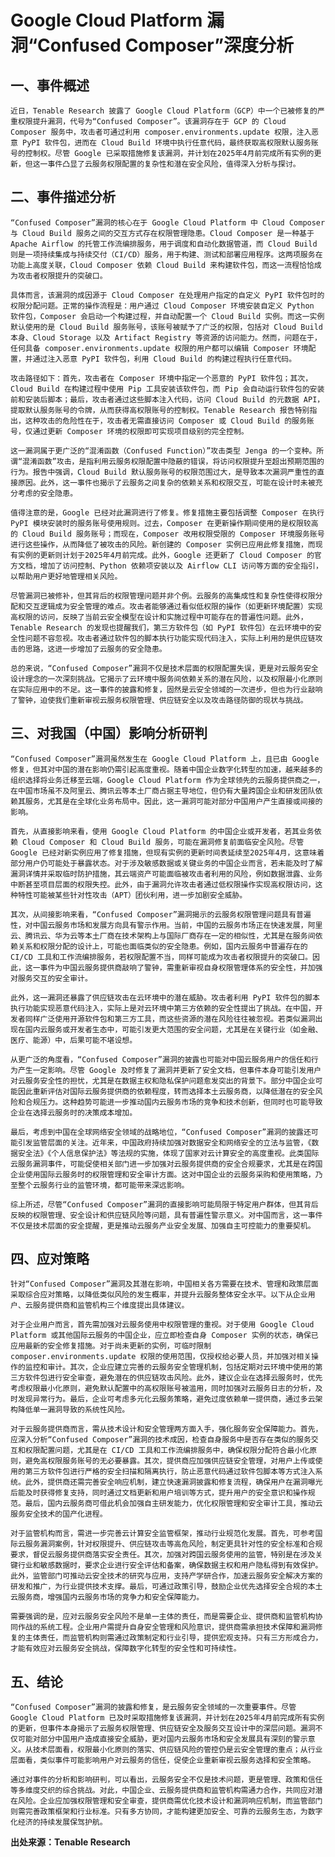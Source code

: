 # Google Cloud Platform 漏洞“Confused Composer”深度分析

## 一、事件概述

    近日，Tenable Research 披露了 Google Cloud Platform（GCP）中一个已被修复的严重权限提升漏洞，代号为“Confused Composer”。该漏洞存在于 GCP 的 Cloud Composer 服务中，攻击者可通过利用 composer.environments.update 权限，注入恶意 PyPI 软件包，进而在 Cloud Build 环境中执行任意代码，最终获取高权限默认服务账号的控制权。尽管 Google 已采取措施修复该漏洞，并计划在2025年4月前完成所有实例的更新，但这一事件凸显了云服务权限配置的复杂性和潜在安全风险，值得深入分析与探讨。

## 二、事件描述分析

    “Confused Composer”漏洞的核心在于 Google Cloud Platform 中 Cloud Composer 与 Cloud Build 服务之间的交互方式存在权限管理隐患。Cloud Composer 是一种基于 Apache Airflow 的托管工作流编排服务，用于调度和自动化数据管道，而 Cloud Build 则是一项持续集成与持续交付（CI/CD）服务，用于构建、测试和部署应用程序。这两项服务在功能上高度关联，Cloud Composer 依赖 Cloud Build 来构建软件包，而这一流程恰恰成为攻击者权限提升的突破口。

    具体而言，该漏洞的成因源于 Cloud Composer 在处理用户指定的自定义 PyPI 软件包时的权限分配问题。正常的操作流程是：用户通过 Cloud Composer 环境安装自定义 Python 软件包，Composer 会启动一个构建过程，并自动配置一个 Cloud Build 实例。而这一实例默认使用的是 Cloud Build 服务账号，该账号被赋予了广泛的权限，包括对 Cloud Build 本身、Cloud Storage 以及 Artifact Registry 等资源的访问能力。然而，问题在于，任何具备 composer.environments.update 权限的用户都可以编辑 Composer 环境配置，并通过注入恶意 PyPI 软件包，利用 Cloud Build 的构建过程执行任意代码。

    攻击路径如下：首先，攻击者在 Composer 环境中指定一个恶意的 PyPI 软件包；其次，Cloud Build 在构建过程中使用 Pip 工具安装该软件包，而 Pip 会自动运行软件包的安装前和安装后脚本；最后，攻击者通过这些脚本注入代码，访问 Cloud Build 的元数据 API，提取默认服务账号的令牌，从而获得高权限账号的控制权。Tenable Research 报告特别指出，这种攻击的危险性在于，攻击者无需直接访问 Composer 或 Cloud Build 的服务账号，仅通过更新 Composer 环境的权限即可实现项目级别的完全控制。

    这一漏洞属于更广泛的“混淆函数（Confused Function）”攻击类型 Jenga 的一个变种。所谓“混淆函数”攻击，是指利用云服务权限配置中隐蔽的错误，将访问权限提升至超出预期范围的行为。报告中强调，Cloud Build 默认服务账号的权限范围过大，是导致本次漏洞严重性的直接原因。此外，这一事件也揭示了云服务之间复杂的依赖关系和权限交互，可能在设计时未被充分考虑的安全隐患。

    值得注意的是，Google 已经对此漏洞进行了修复。修复措施主要包括调整 Composer 在执行 PyPI 模块安装时的服务账号使用规则。过去，Composer 在更新操作期间使用的是权限较高的 Cloud Build 服务账号；而现在，Composer 改用权限受限的 Composer 环境服务账号进行这些操作，从而降低了被攻击的风险。新创建的 Composer 实例已应用此修复措施，而现有实例的更新则计划于2025年4月前完成。此外，Google 还更新了 Cloud Composer 的官方文档，增加了访问控制、Python 依赖项安装以及 Airflow CLI 访问等方面的安全指引，以帮助用户更好地管理相关风险。

    尽管漏洞已被修补，但其背后的权限管理问题并非个例。云服务的高集成性和复杂性使得权限分配和交互逻辑成为安全管理的难点。攻击者能够通过看似低权限的操作（如更新环境配置）实现高权限的访问，反映了当前云安全模型在设计和实施过程中可能存在的普遍性问题。此外，Tenable Research 的发现也提醒我们，第三方软件包（如 PyPI 软件包）在云环境中的安全性问题不容忽视。攻击者通过软件包的脚本执行功能实现代码注入，实际上利用的是供应链攻击的思路，这进一步增加了云服务的安全隐患。

    总的来说，“Confused Composer”漏洞不仅是技术层面的权限配置失误，更是对云服务安全设计理念的一次深刻挑战。它揭示了云环境中服务间依赖关系的潜在风险，以及权限最小化原则在实际应用中的不足。这一事件的披露和修复，固然是云安全领域的一次进步，但也为行业敲响了警钟，迫使我们重新审视云服务权限管理、供应链安全以及攻击路径防御的现状与挑战。

## 三、对我国（中国）影响分析研判

    “Confused Composer”漏洞虽然发生在 Google Cloud Platform 上，且已由 Google 修复，但其对中国的潜在影响仍需引起高度重视。随着中国企业数字化转型的加速，越来越多的组织选择将业务迁移至云端，Google Cloud Platform 作为全球领先的云服务提供商之一，在中国市场虽不及阿里云、腾讯云等本土厂商占据主导地位，但仍有大量跨国企业和研发团队依赖其服务，尤其是在全球化业务布局中。因此，这一漏洞可能对部分中国用户产生直接或间接的影响。

    首先，从直接影响来看，使用 Google Cloud Platform 的中国企业或开发者，若其业务依赖 Cloud Composer 和 Cloud Build 服务，可能在漏洞修复前面临安全风险。尽管 Google 已经对新实例应用了修复措施，但现有实例的更新时间表延续至2025年4月，这意味着部分用户仍可能处于暴露状态。对于涉及敏感数据或关键业务的中国企业而言，若未能及时了解漏洞详情并采取临时防护措施，其云端资产可能面临被攻击者利用的风险，例如数据泄露、业务中断甚至项目层面的权限失控。此外，由于漏洞允许攻击者通过低权限操作实现高权限访问，这种特性可能被某些针对性攻击（APT）团伙利用，进一步加剧安全威胁。

    其次，从间接影响来看，“Confused Composer”漏洞揭示的云服务权限管理问题具有普遍性，对中国云服务市场和发展方向具有警示作用。当前，中国的云服务市场正在快速发展，阿里云、腾讯云、华为云等本土厂商在技术架构上与国际厂商存在一定的相似性，尤其是在服务间依赖关系和权限分配的设计上，可能也面临类似的安全隐患。例如，国内云服务中普遍存在的 CI/CD 工具和工作流编排服务，若权限配置不当，同样可能成为攻击者权限提升的突破口。因此，这一事件为中国云服务提供商敲响了警钟，需重新审视自身权限管理体系的安全性，并加强对服务交互的安全审计。

    此外，这一漏洞还暴露了供应链攻击在云环境中的潜在威胁。攻击者利用 PyPI 软件包的脚本执行功能实现恶意代码注入，实际上是对云环境中第三方依赖的安全性提出了挑战。在中国，开发者同样广泛使用开源软件包和第三方工具，而这些资源的潜在风险往往被忽视。若类似漏洞出现在国内云服务或开发者生态中，可能引发更大范围的安全问题，尤其是在关键行业（如金融、医疗、能源）中，后果可能不堪设想。

    从更广泛的角度看，“Confused Composer”漏洞的披露也可能对中国云服务用户的信任和行为产生一定影响。尽管 Google 及时修复了漏洞并更新了安全文档，但事件本身可能引发用户对云服务安全性的担忧，尤其是在数据主权和隐私保护问题愈发突出的背景下。部分中国企业可能因此重新评估对国际云服务提供商的依赖程度，转而选择本土云服务商，以降低潜在的安全风险和合规压力。这种趋势可能进一步推动国内云服务市场的竞争和技术创新，但同时也可能导致企业在选择云服务时的决策成本增加。

    最后，考虑到中国在全球网络安全领域的战略地位，“Confused Composer”漏洞的披露还可能引发监管层面的关注。近年来，中国政府持续加强对数据安全和网络安全的立法与监管，《数据安全法》《个人信息保护法》等法规的实施，体现了国家对云计算安全的高度重视。此类国际云服务漏洞事件，可能促使相关部门进一步加强对云服务提供商的安全合规要求，尤其是在跨国企业使用国际云服务时的权限管理和安全审计方面。这对中国企业的云服务采购和使用策略，乃至整个云服务行业的监管环境，都可能带来深远影响。

    综上所述，尽管“Confused Composer”漏洞的直接影响可能局限于特定用户群体，但其背后反映的权限管理、安全设计和供应链风险等问题，具有普遍性警示意义。对中国而言，这一事件不仅是技术层面的安全提醒，更是推动云服务产业安全发展、加强自主可控能力的重要契机。

## 四、应对策略

    针对“Confused Composer”漏洞及其潜在影响，中国相关各方需要在技术、管理和政策层面采取综合应对策略，以降低类似风险的发生概率，并提升云服务整体安全水平。以下从企业用户、云服务提供商和监管机构三个维度提出具体建议。

    对于企业用户而言，首先需加强对云服务使用中权限管理的重视。对于使用 Google Cloud Platform 或其他国际云服务的中国企业，应立即检查自身 Composer 实例的状态，确保已应用最新的安全修复措施。对于尚未更新的实例，可临时限制 composer.environments.update 权限的使用范围，仅授权给必要人员，并加强对相关操作的监控和审计。其次，企业应建立完善的云服务安全管理机制，包括定期对云环境中使用的第三方软件包进行安全审查，避免潜在的供应链攻击风险。此外，建议企业在选择云服务时，优先考虑权限最小化原则，避免默认配置中的高权限账号被滥用，同时加强对云服务日志的分析，及时发现异常行为。最后，企业可考虑多元化云服务策略，避免过度依赖单一提供商，通过多云架构降低单一漏洞导致的系统性风险。

    对于云服务提供商而言，需从技术设计和安全管理两方面入手，强化服务安全保障能力。首先，应深入分析“Confused Composer”漏洞的技术成因，检查自身服务中是否存在类似的服务交互和权限配置问题，尤其是在 CI/CD 工具和工作流编排服务中，确保权限分配符合最小化原则，避免高权限服务账号的无必要暴露。其次，提供商应加强供应链安全管理，对用户上传或使用的第三方软件包进行严格的安全扫描和隔离执行，防止恶意代码通过软件包脚本等方式注入系统。此外，提供商还需完善安全响应机制，建立快速漏洞披露和修复流程，确保用户在漏洞曝光后能及时获得修复支持，同时通过文档更新和用户培训等方式，提升用户的安全意识和操作规范。最后，国内云服务商可借此机会加强自主研发能力，优化权限管理和安全审计工具，推动云服务安全技术的国产化进程。

    对于监管机构而言，需进一步完善云计算安全监管框架，推动行业规范化发展。首先，可参考国际云服务漏洞案例，针对权限提升、供应链攻击等高危风险，制定更具针对性的安全标准和合规要求，督促云服务提供商落实安全责任。其次，加强对跨国云服务使用的监管，特别是在涉及关键行业和敏感数据时，要求企业进行安全评估和备案，确保数据主权和用户隐私得到有效保护。此外，监管部门可推动云安全技术的研究与应用，支持产学研合作，加速云服务安全解决方案的研发和推广，为行业提供技术支撑。最后，可通过政策引导，鼓励企业优先选择安全合规的本土云服务商，增强国内云服务市场的竞争力和安全保障能力。

    需要强调的是，应对云服务安全风险不是单一主体的责任，而是需要企业、提供商和监管机构协同作战的系统工程。企业用户需提升自身安全管理和风险意识，提供商需承担技术保障和漏洞修复的主体责任，而监管机构则需通过政策制定和行业引导，提供宏观支持。只有三方形成合力，才能有效应对云服务安全挑战，保障数字化转型的安全性和可持续性。

## 五、结论

    “Confused Composer”漏洞的披露和修复，是云服务安全领域的一次重要事件。尽管 Google Cloud Platform 已及时采取措施修复该漏洞，并计划在2025年4月前完成所有实例的更新，但事件本身揭示了云服务权限管理、供应链安全及服务交互设计中的深层问题。漏洞不仅可能对部分中国用户造成直接安全威胁，更对国内云服务市场和安全发展具有深刻的警示意义。从技术层面看，权限最小化原则的落实、供应链风险的管控仍是云安全管理的重点；从行业层面看，类似事件可能影响用户对云服务的信任，促使企业重新审视云服务选择和安全策略。

    通过对事件的分析和影响研判，可以看出，云服务安全不仅是技术问题，更是管理、政策和信任等多维度交织的综合挑战。对此，中国企业、云服务提供商和监管机构需通力合作，共同应对潜在风险。企业应加强权限管理和安全审查，提供商需优化技术设计和漏洞响应机制，而监管部门则需完善政策框架和行业标准。只有多方协同，才能构建更加安全、可靠的云服务生态，为数字化经济的持续发展保驾护航。

**出处来源：Tenable Research**
